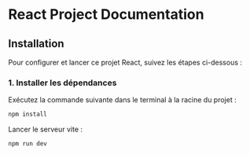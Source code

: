 # React Project Documentation

## Installation

Pour configurer et lancer ce projet React, suivez les étapes ci-dessous :

### 1. Installer les dépendances

Exécutez la commande suivante dans le terminal à la racine du projet :  


```bash
npm install
```

Lancer le serveur vite :  

```bash
npm run dev
```
